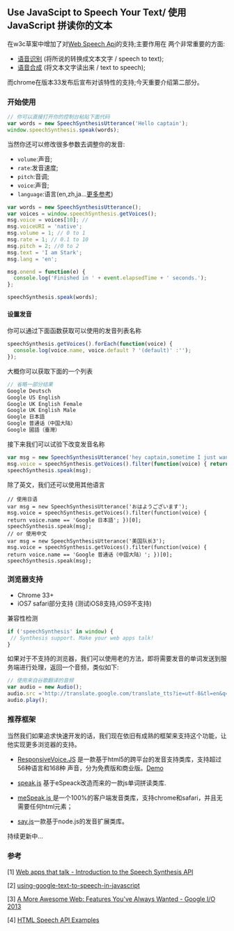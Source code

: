 ## Use JavaScipt to Speech Your Text/ 使用JavaScript 拼读你的文本 

在w3c草案中增加了对[Web Speech Api](https://dvcs.w3.org/hg/speech-api/raw-file/tip/speechapi.html)的支持;主要作用在
两个非常重要的方面:
+ [语音识别](https://dvcs.w3.org/hg/speech-api/raw-file/tip/speechapi.html#speechreco-section) (将所说的转换成文本文字 / speech to text);
+ [语音合成](https://dvcs.w3.org/hg/speech-api/raw-file/tip/speechapi.html#tts-section) (将文本文字读出来 / text to speech);

而chrome在版本33发布后宣布对该特性的支持;今天重要介绍第二部分。

### 开始使用

``` js
// 你可以直接打开你的控制台粘贴下面代码
var words = new SpeechSynthesisUtterance('Hello captain');
window.speechSynthesis.speak(words);
```

当然你还可以修改很多参数去调整你的发音:

+ `volume`:声音; 
+ `rate`:发音速度;
+ `pitch`:音调;
+ `voice`:声音;
+ `language`:语言(en,zh,ja...[更多参考](http://www.mathguide.de/info/tools/languagecode.html))

``` js
var words = new SpeechSynthesisUtterance();
var voices = window.speechSynthesis.getVoices();
msg.voice = voices[10]; // 
msg.voiceURI = 'native';
msg.volume = 1; // 0 to 1
msg.rate = 1; // 0.1 to 10
msg.pitch = 2; //0 to 2
msg.text = 'I am Stark';
msg.lang = 'en';

msg.onend = function(e) {
  console.log('Finished in ' + event.elapsedTime + ' seconds.');
};

speechSynthesis.speak(words);
```

#### 设置发音
你可以通过下面函数获取可以使用的发音列表名称
``` js
speechSynthesis.getVoices().forEach(function(voice) {
  console.log(voice.name, voice.default ? '(default)' :'');
});
```
大概你可以获取下面的一个列表
``` js
// 省略一部分结果
Google Deutsch 
Google US English 
Google UK English Female 
Google UK English Male 
Google 日本語 
Google 普通话（中国大陆）  
Google 國語（臺灣） 
```
接下来我们可以试验下改变发音名称
``` js
var msg = new SpeechSynthesisUtterance('hey captain,sometime I just want to break you perfect teeth');
msg.voice = speechSynthesis.getVoices().filter(function(voice) { return voice.name == 'Google US English'; })[0];
speechSynthesis.speak(msg);
```

除了英文，我们还可以使用其他语言
``` JS
// 使用日语
var msg = new SpeechSynthesisUtterance('おはようございます');
msg.voice = speechSynthesis.getVoices().filter(function(voice) { return voice.name == 'Google 日本語'; })[0];
speechSynthesis.speak(msg);
// or 使用中文
var msg = new SpeechSynthesisUtterance('美国队长3');
msg.voice = speechSynthesis.getVoices().filter(function(voice) { return voice.name == 'Google 普通话（中国大陆）'; })[0];
speechSynthesis.speak(msg);
```


### 浏览器支持

+ Chrome 33+
+ iOS7 safari部分支持 (测试iOS8支持,iOS9不支持)

 兼容性检测
 
```js
if ('speechSynthesis' in window) {
 // Synthesis support. Make your web apps talk!
}

```
如果对于不支持的浏览器，我们可以使用老的方法，即将需要发音的单词发送到服务端进行处理，返回一个音频，类似如下:
``` js
// 使用来自谷歌翻译的音频
var audio = new Audio();
audio.src ='http://translate.google.com/translate_tts?ie=utf-8&tl=en&q=' + encodeURI('hello captain');
audio.play();
```

### 推荐框架

当然我们如果追求快速开发的话，我们现在依旧有成熟的框架来支持这个功能，让他实现更多浏览器的支持。
+ [ResponsiveVoice.JS](http://responsivevoice.org/) 是一款基于html5的跨平台的发音支持类库，支持超过56种语言和168种
声音，分为免费版和商业版。[Demo](http://events.jackpu.com/text-to-speech/)

+ [speak.js](https://github.com/kripken/speak.js/) 基于eSpeack改造而来的一款js单词拼读类库.

+ [meSpeak.js ](http://www.masswerk.at/mespeak/)是一个100%的客户端发音类库，支持chrome和safari，并且无需要任何html元素；

+ [say.js](https://github.com/marak/say.js/)一款基于node.js的发音扩展类库。

持续更新中...

### 参考

[1] [Web apps that talk - Introduction to the Speech Synthesis API
](https://developers.google.com/web/updates/2014/01/Web-apps-that-talk-Introduction-to-the-Speech-Synthesis-API?hl=en) 

[2] [using-google-text-to-speech-in-javascript](http://stackoverflow.com/questions/15653145/using-google-text-to-speech-in-javascript)

[3] [A More Awesome Web: Features You've Always Wanted - Google I/O 2013
](https://www.youtube.com/watch?time_continue=1695&v=N_wTBKMuJis)

[4] [HTML Speech API Examples](https://lists.w3.org/Archives/Public/public-xg-htmlspeech/2011Nov/att-0008/web-speech-sample-code.html)



